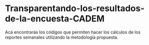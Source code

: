 # Transparentando-los-resultados-de-la-encuesta-CADEM
Acá encontrarás los códigos que permiten hacer los cálculos de los reportes semanales utilizando la metodología propuesta.
